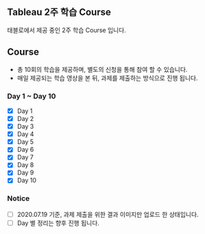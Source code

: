 Tableau 2주 학습 Course
----
태블로에서 제공 중인 2주 학습 Course 입니다.

## Course
- 총 10회의 학습을 제공하며, 별도의 신청을 통해 참여 할 수 있습니다. 
- 매일 제공되는 학습 영상을 본 뒤, 과제를 제출하는 방식으로 진행 됩니다.

### Day 1 ~ Day 10
- [x] Day 1
- [x] Day 2
- [x] Day 3
- [x] Day 4
- [x] Day 5
- [x] Day 6
- [x] Day 7
- [x] Day 8
- [x] Day 9
- [x] Day 10

### Notice
- [ ] 2020.07.19 기준, 과제 제출을 위한 결과 이미지만 업로드 한 상태입니다.
- [ ] Day 별 정리는 향후 진행 됩니다.
